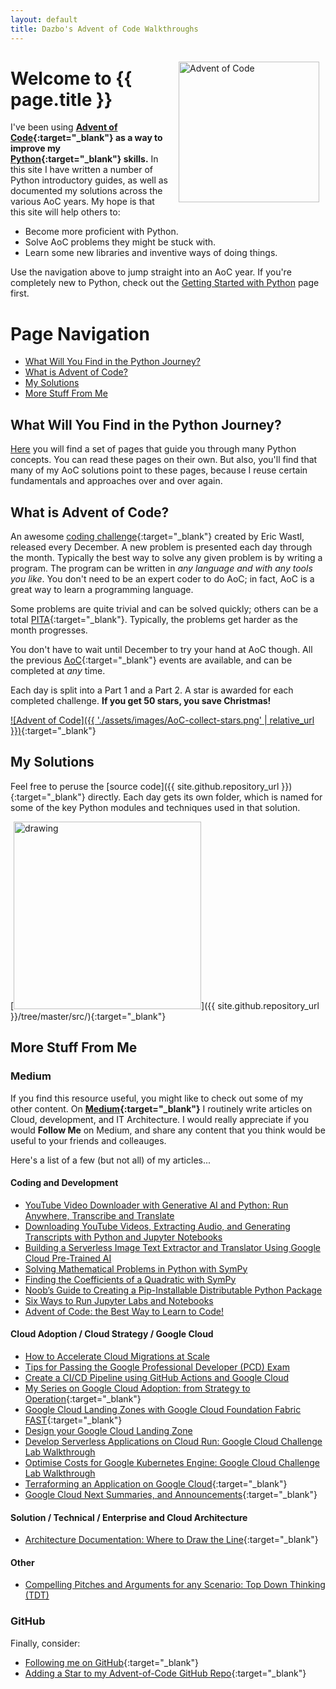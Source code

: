 ```yaml
---
layout: default
title: Dazbo's Advent of Code Walkthroughs
---
```

<img src="{{'/assets/images/AoC-tree.png' | relative_url }}" alt="Advent of Code" style="margin:15px 10px 10px 15px; float: right; width:225px" />

# Welcome to {{ page.title }}

I've been using **[Advent of Code](https://adventofcode.com/){:target="_blank"} as a way to improve my [Python](https://www.python.org/){:target="_blank"} skills.** 
In this site I have written a number of Python introductory guides, as well as documented my solutions across the various AoC years. 
My hope is that this site will help others to:

- Become more proficient with Python.
- Solve AoC problems they might be stuck with.
- Learn some new libraries and inventive ways of doing things.

Use the navigation above to jump straight into an AoC year. If you're completely new to Python, check out the [Getting Started with Python](python/) page first.

# Page Navigation

- [What Will You Find in the Python Journey?](#what-will-you-find-in-the-python-journey)
- [What is Advent of Code?](#what-is-advent-of-code)
- [My Solutions](#my-solutions)
- [More Stuff From Me](#more-stuff-from-me)

## What Will You Find in the Python Journey?

[Here](/python) you will find a set of pages that guide you through many Python concepts. You can read these pages on their own.  But also, you'll find that many of my AoC solutions point to these pages, because I reuse certain fundamentals and approaches over and over again.

## What is Advent of Code?

An awesome [coding challenge](https://adventofcode.com/2021/about){:target="_blank"} created by Eric Wastl,
released every December. A new problem is presented each day through the month. 
Typically the best way to solve any given problem is by writing a program.
The program can be written in _any language and with any tools you like_.
You don't need to be an expert coder to do AoC; in fact, AoC is a great way to learn a programming language.

Some problems are quite trivial and can be solved quickly; 
others can be a total [PITA](https://acronyms.thefreedictionary.com/PITA){:target="_blank"}.
Typically, the problems get harder as the month progresses.

You don't have to wait until December to try your hand at AoC though. 
All the previous [AoC](https://adventofcode.com/2021/events){:target="_blank"} events are available, and can be completed at _any_ time.

Each day is split into a Part 1 and a Part 2.  A star is awarded for each completed challenge.
**If you get 50 stars, you save Christmas!**

[![Advent of Code]({{ './assets/images/AoC-collect-stars.png' | relative_url }})](https://adventofcode.com/2021/about){:target="_blank"}

## My Solutions

Feel free to peruse the [source code]({{ site.github.repository_url }}){:target="_blank"} directly.
Each day gets its own folder, which is named for some of the key Python modules and techniques used in that solution.

[<img src="{{ './assets/images/AoC_src_folders.png' | relative_url }}" alt="drawing" style="width:300px;"/>]({{ site.github.repository_url }}/tree/master/src/){:target="_blank"}

## More Stuff From Me

### Medium

If you find this resource useful, you might like to check out some of my other content. On **[Medium](https://medium.com/@derailed.dash){:target="_blank"}** I routinely write articles on Cloud, development, and IT Architecture. I would really appreciate if you would **Follow Me** on Medium, and share any content that you think would be useful to your friends and colleauges.

Here's a list of a few (but not all) of my articles...

#### Coding and Development

- [YouTube Video Downloader with Generative AI and Python: Run Anywhere, Transcribe and Translate](https://medium.com/python-in-plain-english/youtube-video-downloader-with-generative-ai-and-python-run-anywhere-transcribe-and-translate-dec2e593dd58)
- [Downloading YouTube Videos, Extracting Audio, and Generating Transcripts with Python and Jupyter Notebooks](https://python.plainenglish.io/downloading-youtube-videos-extracting-audio-and-generating-transcripts-with-python-and-jupyter-c3068f82bbe0)
- [Building a Serverless Image Text Extractor and Translator Using Google Cloud Pre-Trained AI](https://medium.com/google-cloud/building-a-serverless-image-text-extractor-and-translator-using-google-cloud-pre-trained-ai-adfdccdb18d9)
- [Solving Mathematical Problems in Python with SymPy](https://python.plainenglish.io/solving-mathematical-problems-in-python-with-sympy-5f138c0deaef)
- [Finding the Coefficients of a Quadratic with SymPy](https://python.plainenglish.io/finding-the-coefficients-of-a-quadratic-with-sympy-777cd9479ea1)
- [Noob’s Guide to Creating a Pip-Installable Distributable Python Package](https://medium.com/python-in-plain-english/noobs-guide-to-creating-a-pip-installable-distributable-python-package-ed52e03cd4e8)
- [Six Ways to Run Jupyter Labs and Notebooks](https://medium.com/python-in-plain-english/five-ways-to-run-jupyter-labs-and-notebooks-23209f71e5c0)
- [Advent of Code: the Best Way to Learn to Code!](https://medium.com/python-in-plain-english/advent-of-code-the-best-way-to-learn-to-code-d86c6478d484)

#### Cloud Adoption / Cloud Strategy / Google Cloud

- [How to Accelerate Cloud Migrations at Scale](https://medium.com/google-cloud/how-to-accelerate-cloud-migrations-at-scale-ecee08a09089)
- [Tips for Passing the Google Professional Developer (PCD) Exam](https://medium.com/google-cloud/tips-for-passing-the-google-professional-developer-pcd-exam-c2b6d2253d17)
- [Create a CI/CD Pipeline using GitHub Actions and Google Cloud](https://medium.com/google-cloud/create-a-ci-cd-pipeline-using-github-actions-and-google-cloud-9be20ff50e97)
- [My Series on Google Cloud Adoption: from Strategy to Operation](https://medium.com/google-cloud/google-cloud-adoption-for-the-enterprise-from-strategy-to-operation-part-0-overview-9091f5a1ddfc){:target="_blank"}
- [Google Cloud Landing Zones with Google Cloud Foundation Fabric FAST](https://medium.com/google-cloud/google-cloud-landing-zone-with-terraform-and-cloud-foundation-fabric-fast-part-1-2c7634ac31fd){:target="_blank"}
- [Design your Google Cloud Landing Zone](https://medium.com/google-cloud/design-your-landing-zone-design-considerations-part-1-google-cloud-adoption-series-74978d968fed)
- [Develop Serverless Applications on Cloud Run: Google Cloud Challenge Lab Walkthrough](https://medium.com/google-cloud/develop-serverless-applications-on-cloud-run-google-cloud-challenge-lab-walkthrough-a62da1c33989)
- [Optimise Costs for Google Kubernetes Engine: Google Cloud Challenge Lab Walkthrough](https://medium.com/google-cloud/optimise-costs-for-google-kubernetes-engine-google-cloud-challenge-lab-walkthrough-739abfb58ea0)
- [Terraforming an Application on Google Cloud](https://medium.com/google-cloud/a-sample-application-using-terraform-on-google-cloud-2405c598a60a){:target="_blank"}
- [Google Cloud Next Summaries, and Announcements](https://medium.com/google-cloud/google-next-2023-experience-and-favourite-sessions-fb00add5f59e){:target="_blank"}


#### Solution / Technical / Enterprise and Cloud Architecture

- [Architecture Documentation: Where to Draw the Line](https://medium.com/@derailed.dash/architecture-documentation-where-to-draw-the-line-df73fb5ca85c){:target="_blank"}

#### Other

- [Compelling Pitches and Arguments for any Scenario: Top Down Thinking (TDT)](https://medium.com/@derailed.dash/compelling-pitches-and-arguments-for-any-scenario-top-down-thinking-108c9edda6ec)

### GitHub

Finally, consider:

- [Following me on GitHub](https://github.com/derailed-dash){:target="_blank"}
- [Adding a Star to my Advent-of-Code GitHub Repo](https://github.com/derailed-dash/Advent-of-Code){:target="_blank"}
